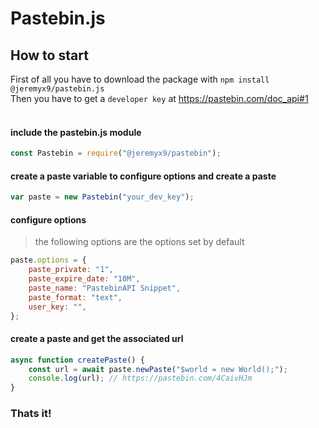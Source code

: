 # Pastebin.js
## How to start
First of all you have to download the package with `npm install @jeremyx9/pastebin.js`<br>
Then you have to get a `developer key` at https://pastebin.com/doc_api#1<br>
<br>
#### include the pastebin.js module
```js
const Pastebin = require("@jeremyx9/pastebin");
```
#### create a paste variable to configure options and create a paste
```js
var paste = new Pastebin("your_dev_key");
```
#### configure options
> the following options are the options set by default
```js
paste.options = {
    paste_private: "1",
    paste_expire_date: "10M",
    paste_name: "PastebinAPI Snippet",
    paste_format: "text",
    user_key: "",
};
```
#### create a paste and get the associated url
```js
async function createPaste() {
    const url = await paste.newPaste("$world = new World();");
    console.log(url); // https://pastebin.com/4CaivHJm
}
```
### Thats it!
